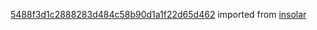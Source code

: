 [5488f3d1c2888283d484c58b90d1a1f22d65d462](https://github.com/insolar/insolar/commit/5488f3d1c2888283d484c58b90d1a1f22d65d462) imported from [insolar](https://github.com/insolar/insolar)
